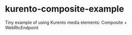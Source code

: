 # kurento-composite-example
Tiny example of using Kurento media elements: Composite + WebRtcEndpoint
